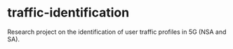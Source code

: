 # traffic-identification
Research project on the identification of user traffic profiles in 5G (NSA and SA). 
